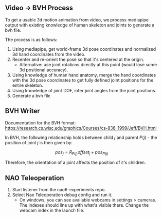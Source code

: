 

## Video -> BVH Process

To get a usable 3d motion animation from video, we process mediapipe output with existing knowledge of human skeleton and joints to generate a bvh file.

The process is as follows:
1. Using mediapipe, get world-frame 3d pose coordinates and normalized 3d hand coordinates from the video.
1. Recenter and re-orient the pose so that it's centered at the origin.
    * Alternative: use joint rotations directly at this point (would lose some 3d positional accuracy).
1. Using knowledge of human hand anatomy, merge the hand coordinates with the 3d pose coordinates to get fully defined joint positions for the entire skeleton. 
1. Using knowledge of joint DOF, infer joint angles from the joint positions.
1. Generate a bvh file

## BVH Writer

Documentation for the BVH format: <https://research.cs.wisc.edu/graphics/Courses/cs-838-1999/Jeff/BVH.html>

In BVH, the following relationship holds between child $j$ and parent $P(j)$ - the position of joint $j$ is then given by:

$$pos_j = R_{P(j)}offset_j + pos_{P(j)}$$

Therefore, the orientation of a joint affects the position of it's children.

## NAO Teleoperation
1. Start listener from the nao6-experiments repo.
1. Select Nao Teleoperation debug config and run it.
    * On windows, you can see available webcams in settings > cameras. The indexes should line up with what's visible there. Change the webcam index in the launch file.